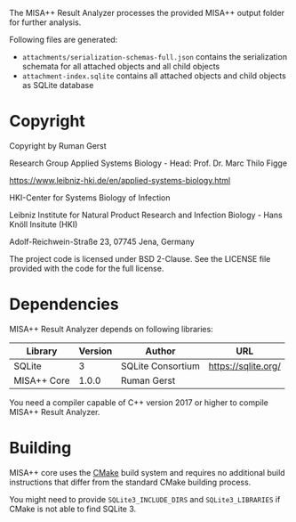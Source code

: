 The MISA++ Result Analyzer processes the provided MISA++ output folder for
further analysis.

Following files are generated:

* `attachments/serialization-schemas-full.json` contains the serialization schemata for all attached objects and all child objects
* `attachment-index.sqlite` contains all attached objects and child objects as SQLite database



# Copyright

Copyright by Ruman Gerst

Research Group Applied Systems Biology - Head: Prof. Dr. Marc Thilo Figge

https://www.leibniz-hki.de/en/applied-systems-biology.html

HKI-Center for Systems Biology of Infection

Leibniz Institute for Natural Product Research and Infection Biology - Hans Knöll Insitute (HKI)

Adolf-Reichwein-Straße 23, 07745 Jena, Germany

The project code is licensed under BSD 2-Clause.
See the LICENSE file provided with the code for the full license.

# Dependencies

MISA++ Result Analyzer depends on following libraries:

| Library     | Version | Author            | URL                 |
| ----------- | ------- | ----------------- | ------------------- |
| SQLite      | 3       | SQLite Consortium | https://sqlite.org/ |
| MISA++ Core | 1.0.0   | Ruman Gerst       |                     |

You need a compiler capable of C++ version 2017 or higher to compile MISA++ Result Analyzer.

# Building

MISA++ core uses the [CMake](https://cmake.org/) build system and requires no
additional build instructions that differ from the standard CMake building process.

You might need to provide `SQLite3_INCLUDE_DIRS` and `SQLite3_LIBRARIES` if
CMake is not able to find SQLite 3.
